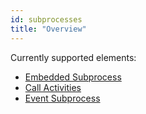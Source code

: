 ```yaml
---
id: subprocesses
title: "Overview"
---
```


Currently supported elements:

* [Embedded Subprocess](embedded-subprocesses/embedded-subprocesses.md)
* [Call Activities](call-activities/call-activities.md)
* [Event Subprocess](event-subprocesses/event-subprocesses.md)
